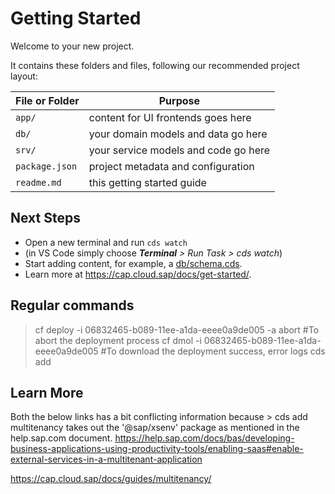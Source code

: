 # Getting Started

Welcome to your new project.

It contains these folders and files, following our recommended project layout:

File or Folder | Purpose
---------|----------
`app/` | content for UI frontends goes here
`db/` | your domain models and data go here
`srv/` | your service models and code go here
`package.json` | project metadata and configuration
`readme.md` | this getting started guide


## Next Steps

- Open a new terminal and run `cds watch` 
- (in VS Code simply choose _**Terminal** > Run Task > cds watch_)
- Start adding content, for example, a [db/schema.cds](db/schema.cds).
- Learn more at https://cap.cloud.sap/docs/get-started/.


## Regular commands
> cf deploy -i 06832465-b089-11ee-a1da-eeee0a9de005 -a abort #To abort the deployment process
> cf dmol -i 06832465-b089-11ee-a1da-eeee0a9de005 #To download the deployment success, error logs
> cds add 
## Learn More

Both the below links has a bit conflicting information because > cds add multitenancy 
takes out the '@sap/xsenv' package as mentioned in the help.sap.com document. 
https://help.sap.com/docs/bas/developing-business-applications-using-productivity-tools/enabling-saas#enable-external-services-in-a-multitenant-application 

https://cap.cloud.sap/docs/guides/multitenancy/ 

